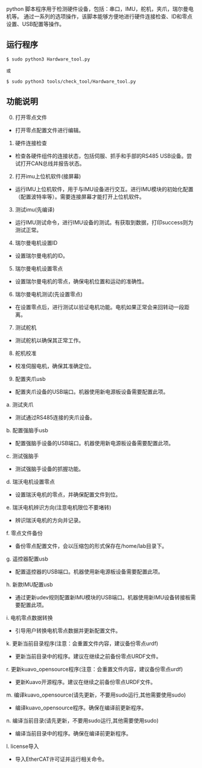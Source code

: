 

python 脚本程序用于检测硬件设备，包括：串口，IMU，舵机，夹爪，瑞尔曼电机等。
通过一系列的选项操作，该脚本能够方便地进行硬件连接检查、ID和零点设置、USB配置等操作。


## 运行程序
    $ sudo python3 Hardware_tool.py

    或

    $ sudo python3 tools/check_tool/Hardware_tool.py


## 功能说明

0. 打开零点文件
  - 打开零点配置文件进行编辑。

1. 硬件连接检查
  - 检查各硬件组件的连接状态，包括伺服、抓手和手部的RS485 USB设备。尝试打开CAN总线并报告状态。

2. 打开imu上位机软件(接屏幕)
  - 运行IMU上位机软件，用于与IMU设备进行交互。进行IMU模块的初始化配置（配置波特率等）。需要连接屏幕才能打开上位机软件。

3. 测试imu(先编译)
  - 运行IMU测试命令，进行IMU设备的测试。有获取到数据，打印success则为测试正常。

4. 瑞尔曼电机设置ID
  - 设置瑞尔曼电机的ID。

5. 瑞尔曼电机设置零点
  - 设置瑞尔曼电机的零点，确保电机位置和运动的准确性。

6. 瑞尔曼电机测试(先设置零点)
  - 在设置零点后，进行测试以验证电机功能。电机如果正常会来回转动一段距离。

7. 测试舵机
  - 测试舵机以确保其正常工作。

8. 舵机校准
  - 校准伺服电机，确保其准确定位。

9. 配置夹爪usb
  - 配置夹爪设备的USB端口。机器使用新电源板设备需要配置此项。

a. 测试夹爪
  - 测试通过RS485连接的夹爪设备。

b. 配置强脑手usb
  - 配置强脑手设备的USB端口。机器使用新电源板设备需要配置此项。

c. 测试强脑手
  - 测试强脑手设备的抓握功能。

d. 瑞沃电机设置零点
  - 设置瑞沃电机的零点，并确保配置文件到位。

e. 瑞沃电机辨识方向(注意电机限位不要堵转)
  - 辨识瑞沃电机的方向并记录。

f. 零点文件备份
  - 备份零点配置文件，会以压缩包的形式保存在/home/lab目录下。

g. 遥控器配置usb
  - 配置遥控器的USB端口。机器使用新电源板设备需要配置此项。

h. 新款IMU配置usb
  - 通过更新udev规则配置新IMU模块的USB端口。机器使用新IMU设备转接板需要配置此项。

i. 电机零点数据转换
  - 引导用户转换电机零点数据并更新配置文件。

k. 更新当前目录程序(注意：会重置文件内容，建议备份零点urdf)
  - 更新当前目录中的程序。建议在继续之前备份零点URDF文件。

r. 更新kuavo_opensource程序(注意：会重置文件内容，建议备份零点urdf)
  - 更新Kuavo开源程序。建议在继续之前备份零点URDF文件。

m. 编译kuavo_opensource(请先更新，不要用sudo运行,其他需要使用sudo)
  - 编译kuavo_opensource程序。确保在编译前更新程序。

n. 编译当前目录(请先更新，不要用sudo运行,其他需要使用sudo)
  - 编译当前目录中的程序。确保在编译前更新程序。

l. license导入
  - 导入EtherCAT许可证并运行相关命令。


